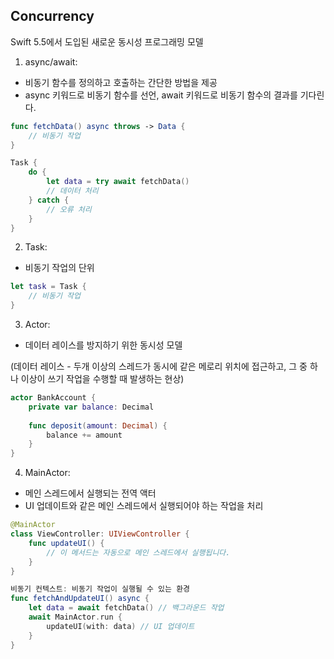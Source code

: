 ## Concurrency
Swift 5.5에서 도입된 새로운 동시성 프로그래밍 모델 

1. async/await:
- 비동기 함수를 정의하고 호출하는 간단한 방법을 제공
- async 키워드로 비동기 함수를 선언, await 키워드로 비동기 함수의 결과를 기다린다.
```swift
func fetchData() async throws -> Data {
    // 비동기 작업
}

Task {
    do {
        let data = try await fetchData()
        // 데이터 처리
    } catch {
        // 오류 처리
    }
}
```

2. Task:
- 비동기 작업의 단위
```swift
let task = Task {
    // 비동기 작업
}
```

3. Actor:
- 데이터 레이스를 방지하기 위한 동시성 모델
  
(데이터 레이스 - 두개 이상의 스레드가 동시에 같은 메로리 위치에 접근하고, 그 중 하나 이상이 쓰기 작업을 수행할 때 발생하는 현상)

```swift
actor BankAccount {
    private var balance: Decimal
    
    func deposit(amount: Decimal) {
        balance += amount
    }
}
```

4. MainActor:
- 메인 스레드에서 실행되는 전역 액터
- UI 업데이트와 같은 메인 스레드에서 실행되어야 하는 작업을 처리

```swift
@MainActor
class ViewController: UIViewController {
    func updateUI() {
        // 이 메서드는 자동으로 메인 스레드에서 실행됩니다.
    }
}

비동기 컨텍스트: 비동기 작업이 실행될 수 있는 환경 
func fetchAndUpdateUI() async {
    let data = await fetchData() // 백그라운드 작업
    await MainActor.run {
        updateUI(with: data) // UI 업데이트
    }
}
```



